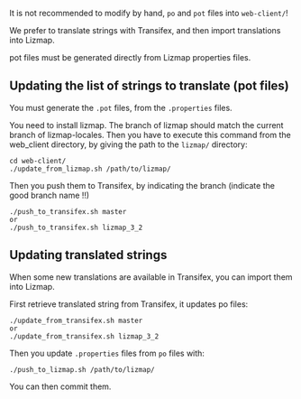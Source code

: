 
It is not recommended to modify by hand, `po` and `pot` files into `web-client/`!

We prefer to translate strings with Transifex, and then import translations
into Lizmap.

pot files must be generated directly from Lizmap properties files.



Updating the list of strings to translate (pot files)
-----------------------------------------------------

You must generate the `.pot` files, from the `.properties` files.

You need to install lizmap. The branch of lizmap should match the current
branch of lizmap-locales. Then you have to execute this command from the 
web_client directory, by giving the path to the `lizmap/` directory:

```
cd web-client/
./update_from_lizmap.sh /path/to/lizmap/
```

Then you push them to Transifex, by indicating the branch (indicate the good branch name !!)

```
./push_to_transifex.sh master
or
./push_to_transifex.sh lizmap_3_2
```


Updating translated strings
---------------------------

When some new translations are available in Transifex, you can import them
into Lizmap.

First retrieve translated string from Transifex, it updates po files:

```
./update_from_transifex.sh master
or
./update_from_transifex.sh lizmap_3_2
```

Then you update `.properties` files from `po` files with:

```
./push_to_lizmap.sh /path/to/lizmap/
```



You can then commit them.
